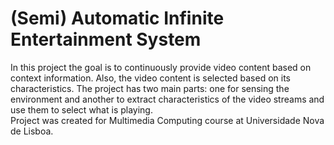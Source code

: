 # (Semi) Automatic Infinite Entertainment System
In this project the goal is to continuously provide video content based on context information. Also, the video content is selected based on its characteristics. The project has two main parts: one for sensing the environment and another to extract characteristics of the video streams and use them to select what is playing.<br>
Project was created for Multimedia Computing course at Universidade Nova de Lisboa.
